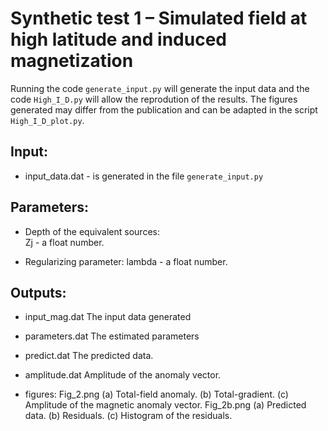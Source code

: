 # Synthetic test 1 – Simulated field at high latitude and induced magnetization

Running the code `generate_input.py` will generate the input data and the code
`High_I_D.py` will allow the reprodution of the results.
The figures generated may differ from the publication and 
can be adapted in the script `High_I_D_plot.py`.

## Input:

- input_data.dat - is generated in the file `generate_input.py`

## Parameters:

- Depth of the equivalent sources:    
    Zj - a float number. 
                                  
- Regularizing parameter:
    lambda - a float number. 

## Outputs:

- input_mag.dat
    The input data generated
    
- parameters.dat
    The estimated parameters
    
- predict.dat
    The predicted data.
    
- amplitude.dat
    Amplitude of the anomaly vector.

- figures:
    Fig_2.png (a) Total-field anomaly. (b) Total-gradient. (c) Amplitude of the magnetic anomaly vector.
    Fig_2b.png (a) Predicted data. (b) Residuals. (c) Histogram of the residuals.
					 
